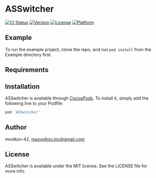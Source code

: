 # ASSwitcher

[![CI Status](https://img.shields.io/travis/mvolkov-42/ASSwitcher.svg?style=flat)](https://travis-ci.org/mvolkov-42/ASSwitcher)
[![Version](https://img.shields.io/cocoapods/v/ASSwitcher.svg?style=flat)](https://cocoapods.org/pods/ASSwitcher)
[![License](https://img.shields.io/cocoapods/l/ASSwitcher.svg?style=flat)](https://cocoapods.org/pods/ASSwitcher)
[![Platform](https://img.shields.io/cocoapods/p/ASSwitcher.svg?style=flat)](https://cocoapods.org/pods/ASSwitcher)

## Example

To run the example project, clone the repo, and run `pod install` from the Example directory first.

## Requirements

## Installation

ASSwitcher is available through [CocoaPods](https://cocoapods.org). To install
it, simply add the following line to your Podfile:

```ruby
pod 'ASSwitcher'
```

## Author

mvolkov-42, maxvolkov.inc@gmail.com

## License

ASSwitcher is available under the MIT license. See the LICENSE file for more info.
